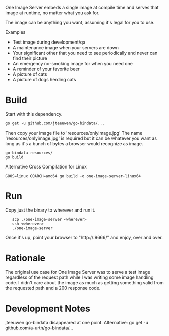 
One Image Server embeds a single image at compile time and serves that image at runtime, no matter what you ask for.

The image can be anything you want, assuming it's legal for you to use.

Examples

* Test image during development/qa
* A maintenance image when your servers are down
* Your significant other that you need to see periodically and never can find their picture
* An emergency no-smoking image for when you need one
* A reminder of your favorite beer
* A picture of cats
* A picture of dogs herding cats

Build
=====
Start with this dependency.
```
go get -u github.com/jteeuwen/go-bindata/...
```

Then copy your image file to 'resources/onlyimage.jpg'
The name 'resources/onlyimage.jpg' is required but it can be whatever you want as long as it's a bunch of bytes a browser would recognize as image.

```
go-bindata resources/
go build
```

Alternative Cross Compilation for Linux
```
GOOS=linux GOARCH=amd64 go build -o one-image-server-linux64
```

Run
===
Copy just the binary to wherever and run it.
```
   scp ./one-image-server <wherever>
   ssh <wherever>
   ./one-image-server
```

Once it's up, point your browser to "http://<server>:9666/"
and enjoy, over and over.

Rationale
=========
The original use case for One Image Server was to serve a test image regardless of the request path
while I was writing some image handling code.
I didn't care about the image as much as getting something valid from the requested path and a 200 response code.


Development Notes
=================
jteeuwen go-bindata disappeared at one point.
Alternative: go get -u github.com/a-urth/go-bindata/...
